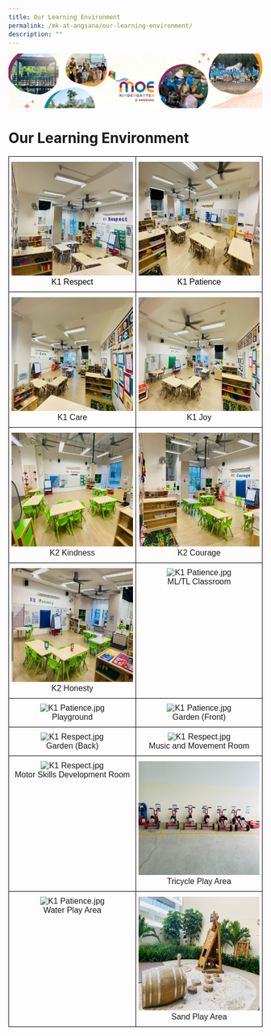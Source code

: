 ```yaml
---
title: Our Learning Environment
permalink: /mk-at-angsana/our-learning-environment/
description: ""
---
```

![](/images/MK-Angsana.jpg)

Our Learning Environment
========================


<style type="text/css">
.tg  {border-collapse:collapse;border-spacing:0;}
.tg td{border-color:black;border-style:solid;border-width:1px;font-family:Arial, sans-serif;font-size:14px;
  overflow:hidden;padding:10px 5px;word-break:normal;}
.tg th{border-color:black;border-style:solid;border-width:1px;font-family:Arial, sans-serif;font-size:14px;
  font-weight:normal;overflow:hidden;padding:10px 5px;word-break:normal;}
.tg .tg-lvth{font-size:16px;text-align:center;vertical-align:top}
</style>
<table class="tg">
<thead>
  <tr>
    <th class="tg-lvth"><img src="/images/MK@Angsana/K1%20Respect%20resized.jpg" width="300" height="225"><br><span style="font-weight:400;color:#000">K1 Respect</span></th>
    <th class="tg-lvth"><img src="/images/MK@Angsana/K1%20Patience%20resized.jpg" width="300" height="225"><br><span style="font-weight:400;color:#000">K1 Patience</span></th>
  </tr>
</thead>
<tbody>
  <tr>
    <td class="tg-lvth"><img src="/images/MK@Angsana/K1%20Care%20resized.jpg" width="300" height="225"><br><span style="font-weight:400;font-style:normal;text-decoration:none">K1 Care</span></td>
    <td class="tg-lvth"><img src="/images/MK@Angsana/K1%20Joy%20resized.jpg" width="300" height="225"><br><span style="font-weight:400;font-style:normal;text-decoration:none">K1 Joy</span></td>
  </tr>
  <tr>
		<td class="tg-lvth"><img src="/images/MK@Angsana/K2%20Kindness%20resized.jpg" width="300" height="225"><br><span style="font-weight:400;font-style:normal;text-decoration:none">K2 Kindness</span></td>
    <td class="tg-lvth"><img src="/images/MK@Angsana/K2%20Courage%20resized.jpg" width="300" height="225"><br><span style="font-weight:400;font-style:normal;text-decoration:none">K2 Courage</span></td>
  </tr>
  <tr>
		   <td class="tg-lvth"><img src="/images/MK@Angsana/K2%20Honesty%20resized.jpg" width="300" height="225"><br><span style="font-weight:400;font-style:normal;text-decoration:none">K2 Honesty</span></td>
    <td class="tg-lvth"><img src="https://angsanapri.moe.edu.sg/qql/slot/u167/2022/MK@Angsana/Our%20Learning%20Environment/ML_TL%20Classroom.jpg" alt="K1 Patience.jpg" width="300" height="225"><br><span style="font-weight:400;font-style:normal;text-decoration:none">ML/TL Classroom</span></td>
  </tr>
  <tr>
    <td class="tg-lvth"><img src="/images/MK@Angsana/Playground.png" alt="K1 Patience.jpg" width="300" height="225"><br><span style="font-weight:400;font-style:normal;text-decoration:none">Playground</span></td>
    <td class="tg-lvth"><img src="/images/MK@Angsana/Garden%20(Front).png" alt="K1 Patience.jpg" width="300" height="225"><br><span style="font-weight:400;font-style:normal;text-decoration:none">Garden (Front)</span></td>
  </tr>
  <tr>
    <td class="tg-lvth"><img src="/images/MK@Angsana/Garden%20(Back).png" alt="K1 Respect.jpg" width="300" height="225"><br><span style="font-weight:400;font-style:normal;text-decoration:none">Garden (Back)</span></td>
    <td class="tg-lvth"><img src="/images/MK@Angsana/Music%20and%20Movement%20Room.png" alt="K1 Respect.jpg" width="300" height="225"><br><span style="font-weight:400;font-style:normal;text-decoration:none">Music and Movement Room</span></td>
  </tr>
  <tr>
    <td class="tg-lvth"><img src="/images/MK@Angsana/Music%20and%20Movement%20Room.png" alt="K1 Respect.jpg" width="300" height="225"><br><span style="font-weight:400;font-style:normal;text-decoration:none">Motor Skills Development Room</span></td>
    <td class="tg-lvth"><img src="/images/MK@Angsana/Tricycle%20Play%20Area.jpg" alt="K1 Respect.jpg" width="300" height="225"><br><span style="font-weight:400;font-style:normal;text-decoration:none">Tricycle Play Area</span></td>
  </tr>
  <tr>
    <td class="tg-lvth"><img src="/images/MK@Angsana/Water%20Play%20Area.png" alt="K1 Patience.jpg" width="300" height="225"><br><span style="font-weight:400;font-style:normal;text-decoration:none">Water Play Area</span></td>
    <td class="tg-lvth"><img src="/images/MK@Angsana/Sand%20Play%20Area.png" alt="K1 Patience.jpg" width="300" height="225"><br><span style="font-weight:400;font-style:normal;text-decoration:none">Sand Play Area</span></td>
  </tr>
</tbody>
</table>
